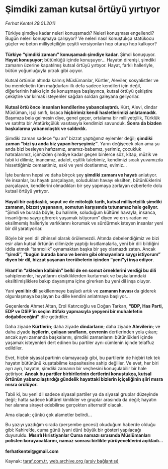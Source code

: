 # Şimdiki zaman kutsal örtüyü yırtıyor

*Ferhat Kentel 29.01.2011*

<div class="yazi"><p>Türkiye şimdiye kadar neleri konuşamadı? Neleri konuşması engellendi? Bugün neleri konuşmaya çalışıyor? Ve neleri nasıl konuştukça statükocu güçler ve beton milliyetçiliğin çeşitli versiyonları hop oturup hop kalkıyor?<br/><br/><b>Türkiye “şimdiki zamanı” konuşamadı şimdiye kadar</b>. Şimdi konuşuyor. <b>Hayat konuşuyor</b>; bütünlüğü içinde konuşuyor... Hayatın direnişi, şimdiki zamanın üzerine kapatılmış kutsal örtüyü yırtıyor. Hayat, farklı halleriyle, bütün yoğunluğuyla pıtrak gibi açıyor.</p>
<p>Kutsal örtünün altında kalmış Müslümanlar, Kürtler, Aleviler, sosyalistler ve bu memleketin tüm mağdurları ilk defa sadece kendileri için değil, diğerlerinin hakkı için de konuşmaya başlayınca, kutsal örtüyü çekiştire çekiştire var kılmak isteyenler sağdan soldan galeyana geliyorlar. <br/><br/><b>Kutsal örtü önce insanları kendilerine yabancılaştırdı.</b> Kürt, Alevi, dindar Müslüman, işçi sınıfı, kısaca <b>hiçbirimiz kendi hasletlerimizi anlatamadık</b>. Başımıza bela gelmesin diye, genel geçer, ortalama bir milliyetçilik, Türklük ve satıhta bir Atatürkçülük vasıtasıyla kendimizi savunduk. <b>Sonra da bizden başkalarına yabancılaştık ve saldırdık.</b></p>
<p>Şimdiki zaman sadece “şu an” bizzat yaptığımız eylemler değil; <b>şimdiki zaman “bizi şu anda biz yapan herşeyimiz”</b>. Yarın değişecek olan ama şu anda bizi besleyen hafızamız, anamız-babamız, yerimiz, çocukluk hatıralarımız, içimizden şimdiye kadar geçen binlerce söz, kitap, müzik ve tabii ki dilimiz, inancımız, adalet, eşitlik talebimiz, kendimizi sıcak yuvamızda hissettiğimiz cemaatimiz, eski ve yeni dostlarımız, evimiz... </p>
<p>İşte bunların hepsi ve daha birçok şey <b>şimdiki zamanı ve hayat</b>ı anlatıyor. Ve insanlar, bu hayatı parçalayan, soludukları havayı eksilten, bütünlüklerini parçalayan, kendilerini olmadıkları bir şey yapmaya zorlayan ezberlerle dolu kutsal örtüyü yırtıyor. <br/><br/><b>Hayali bir çağdaşlık, soyut ve de mitolojik tarih, kutsal milliyetçilik şimdiki zamanın, bizzat yaşananın, somutun karşısında tutunamaz hale geliyor.</b> “Şimdi ve burada böyle, bu halimle, soluduğum kültürel havayla, insanca, insanlığıma saygı görerek yaşamak istiyorum” diyen ve en sıradan ve eksilmemiş halleriyle varlıklarını korumak ve sürdürmek isteyen insanlar yeni bir dil yaratıyorlar. </p>
<p>Böyle bir yeni dil zihinsel olarak örülemezdi. Altında debelendiğimiz ve bizi esir alan kutsal örtünün dilimizde yaptığı kısıtlamalarla, yeni bir dili bildiğini iddia etmek “tanrıcılık” oynamaktan başka bir şey olamazdı zaten. Ancak <b>“şimdi”, “bugün burada bana ve benim gibi olmayanlara saygı istiyorum” diyen bir dil, bizzat yaşanan tecrübelerin içinden “yeni”yi inşa ediyor</b>.<br/><br/><b>Hrant’ın “akleden kalbinin” belki de en somut örneklerini verdiği bu dili </b>sahiplenenler, hayatlarını eksikliklerden kurtarmak ve başkalarındaki eksiltilmişliklere bakıp dayanışma içine girerken bu yeni dil inşa oluyor. </p>
<p>Yani <b>yeni bir dil</b> şekillenmeye başladı artık ve <b>zamanın havası</b> da giderek olgunlaşmaya başlayan bu dille kendini anlatmaya başlıyor... </p>
<p>Geçenlerde Ahmet Altan, Erol Katırcıoğlu ve Doğan Tarkan, <b>“BDP, Has Parti, EDP ve DSİP’in seçim ittifakı yapmasıyla yepyeni bir muhalefetin doğabileceğini”</b> dile getirdiler. </p>
<p>Daha ziyade <b>Kürtlerin</b>; daha ziyade <b>dindarların</b>; daha ziyade <b>Alevilerin</b>; ve daha ziyade <b>işçilerin</b>, <b>çalışan sınıfların</b>, <b>çevrenin</b> dertlerinden yola çıkan; ancak aynı zamanda başkalarını, şimdiki zamanlarını bütünlükleri içinde yaşamak isteyenleri dert edinen bu partiler aynı cümlenin içinde telaffuz edildiler. </p>
<p>Evet, hiçbir siyasal partinin olamayacağı gibi, bu partilerin de hiçbiri tek tek hayatın bütününü kuşatabilme kapasitesine sahip değiller. Ve evet, her biri ayrı ayrı, hayatın, şimdiki zamanın bir veçhesini konuşulabilir bir hale getiriyor. <b>Ancak bu partiler birbirilerinin dertlerini konuştukça, kutsal örtünün yabancılaştırdığı gündelik hayattaki bizlerin içiçeliğinin şiiri mısra mısra örülüyor.</b></p>
<p>Tabii ki, bu yeni dil sadece siyasal partiler ya da siyasal gruplar düzeyinde değil; hatta sadece kültürel kimlikler ve gruplar arasında da değil; hayatın her alanına sirayet edebilirse gerçekten alternatif olacak.</p>
<p>Ama olacak; çünkü çok alametler belirdi...</p>
<p>Bu yazıyı yazdığım sırada (perşembe gecesi) okuduğum haberde olduğu gibi: Kahire’de, cuma günü (yani dün) büyük bir gösteri yapılacağı duyuruldu. <b>Mısırlı Hıristiyanlar Cuma namazı sırasında Müslümanları polisten koruyacaklarını, namaz sonrası birlikte yürüyeceklerini açıkladı...<br/><br/></b><b>ferhatkentel@gmail.com</b></p>
</div>

Kaynak: [taraf.com.tr](http://www.taraf.com.tr/ferhat-kentel/makale-simdiki-zaman-kutsal-ortuyu-yirtiyor.htm), [web.archive.org (arşiv bağlantısı)](http://web.archive.org/web/20131115122611/http://www.taraf.com.tr/ferhat-kentel/makale-simdiki-zaman-kutsal-ortuyu-yirtiyor.htm)
